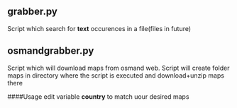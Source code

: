 ## grabber.py

Script which search for **text** occurences in a file(files in future)

## osmandgrabber.py

Script which will download maps from osmand web.
Script will create folder maps in directory where the script is executed and download+unzip maps there

####Usage
edit variable **country** to match uour desired maps
